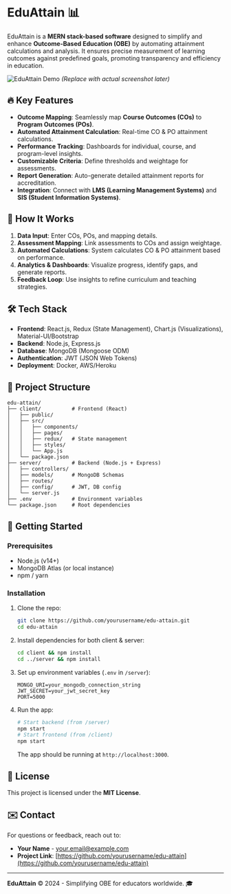 # EduAttain 📊

EduAttain is a **MERN stack-based software** designed to simplify and enhance **Outcome-Based Education (OBE)** by automating attainment calculations and analysis. It ensures precise measurement of learning outcomes against predefined goals, promoting transparency and efficiency in education.

![EduAttain Demo](https://via.placeholder.com/800x400?text=EduAttain+Dashboard+Preview) *(Replace with actual screenshot later)*

## 🔥 Key Features
- **Outcome Mapping**: Seamlessly map **Course Outcomes (COs)** to **Program Outcomes (POs)**.
- **Automated Attainment Calculation**: Real-time CO & PO attainment calculations.
- **Performance Tracking**: Dashboards for individual, course, and program-level insights.
- **Customizable Criteria**: Define thresholds and weightage for assessments.
- **Report Generation**: Auto-generate detailed attainment reports for accreditation.
- **Integration**: Connect with **LMS (Learning Management Systems)** and **SIS (Student Information Systems)**.

## 🚀 How It Works
1. **Data Input**: Enter COs, POs, and mapping details.
2. **Assessment Mapping**: Link assessments to COs and assign weightage.
3. **Automated Calculations**: System calculates CO & PO attainment based on performance.
4. **Analytics & Dashboards**: Visualize progress, identify gaps, and generate reports.
5. **Feedback Loop**: Use insights to refine curriculum and teaching strategies.

## 🛠️ Tech Stack
- **Frontend**: React.js, Redux (State Management), Chart.js (Visualizations), Material-UI/Bootstrap
- **Backend**: Node.js, Express.js
- **Database**: MongoDB (Mongoose ODM)
- **Authentication**: JWT (JSON Web Tokens)
- **Deployment**: Docker, AWS/Heroku

## 📂 Project Structure
```
edu-attain/
├── client/          # Frontend (React)
│   ├── public/
│   ├── src/
│   │   ├── components/
│   │   ├── pages/
│   │   ├── redux/   # State management
│   │   ├── styles/
│   │   └── App.js
│   └── package.json
├── server/          # Backend (Node.js + Express)
│   ├── controllers/
│   ├── models/      # MongoDB Schemas
│   ├── routes/
│   ├── config/      # JWT, DB config
│   └── server.js
├── .env             # Environment variables
└── package.json     # Root dependencies
```

## 🚀 Getting Started
### Prerequisites
- Node.js (v14+)
- MongoDB Atlas (or local instance)
- npm / yarn

### Installation
1. Clone the repo:
   ```sh
   git clone https://github.com/yourusername/edu-attain.git
   cd edu-attain
   ```
2. Install dependencies for both client & server:
   ```sh
   cd client && npm install
   cd ../server && npm install
   ```
3. Set up environment variables (`.env` in `/server`):
   ```env
   MONGO_URI=your_mongodb_connection_string
   JWT_SECRET=your_jwt_secret_key
   PORT=5000
   ```
4. Run the app:
   ```sh
   # Start backend (from /server)
   npm start
   # Start frontend (from /client)
   npm start
   ```
   The app should be running at `http://localhost:3000`.

## 📄 License
This project is licensed under the **MIT License**.

## ✉️ Contact
For questions or feedback, reach out to:
- **Your Name** - [your.email@example.com](mailto:your.email@example.com)  
- **Project Link**: [https://github.com/yourusername/edu-attain](https://github.com/yourusername/edu-attain)

---

**EduAttain** © 2024 - Simplifying OBE for educators worldwide. 🎓
